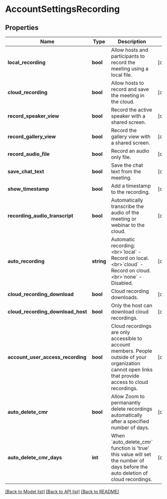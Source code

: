 # AccountSettingsRecording

## Properties
Name | Type | Description | Notes
------------ | ------------- | ------------- | -------------
**local_recording** | **bool** | Allow hosts and participants to record the meeting using a local file. | [optional] 
**cloud_recording** | **bool** | Allow hosts to record and save the meeting in the cloud. | [optional] 
**record_speaker_view** | **bool** | Record the active speaker with a shared screen. | [optional] 
**record_gallery_view** | **bool** | Record the gallery view with a shared screen. | [optional] 
**record_audio_file** | **bool** | Record an audio only file. | [optional] 
**save_chat_text** | **bool** | Save the chat text from the meeting. | [optional] 
**show_timestamp** | **bool** | Add a timestamp to the recording. | [optional] 
**recording_audio_transcript** | **bool** | Automatically transcribe the audio of the meeting or webinar to the cloud. | [optional] 
**auto_recording** | **string** | Automatic recording:&lt;br&gt;&#x60;local&#x60; - Record on local.&lt;br&gt;&#x60;cloud&#x60; -  Record on cloud.&lt;br&gt;&#x60;none&#x60; - Disabled. | [optional] 
**cloud_recording_download** | **bool** | Cloud recording downloads. | [optional] 
**cloud_recording_download_host** | **bool** | Only the host can download cloud recordings. | [optional] 
**account_user_access_recording** | **bool** | Cloud recordings are only accessible to account members. People outside of your organization cannot open links that provide access to cloud recordings. | [optional] 
**auto_delete_cmr** | **bool** | Allow Zoom to permanantly delete recordings automatically after a specified number of days. | [optional] 
**auto_delete_cmr_days** | **int** | When &#x60;auto_delete_cmr&#x60; function is &#39;true&#39; this value will set the number of days before the auto deletion of cloud recordings. | [optional] 

[[Back to Model list]](../README.md#documentation-for-models) [[Back to API list]](../README.md#documentation-for-api-endpoints) [[Back to README]](../README.md)


